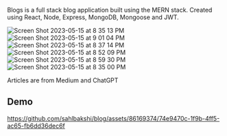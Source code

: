 Blogs is a full stack blog application built using the MERN stack. Created using React, Node, Express, MongoDB, Mongoose and JWT.

![Screen Shot 2023-05-15 at 8 35 13 PM](https://github.com/sahlbakshi/blog/assets/86169374/d18cd56e-a287-4b90-9b38-76a1c68a6a72)
![Screen Shot 2023-05-15 at 9 01 04 PM](https://github.com/sahlbakshi/blog/assets/86169374/8f704d01-ee69-4639-9a96-d386a8a0ec36)
![Screen Shot 2023-05-15 at 8 37 14 PM](https://github.com/sahlbakshi/blog/assets/86169374/afae060d-fda3-4af3-9bdf-8142a1512fc2)
![Screen Shot 2023-05-15 at 8 52 09 PM](https://github.com/sahlbakshi/blog/assets/86169374/1414f6ad-3475-4bc7-8e51-24d236691cf3)
![Screen Shot 2023-05-15 at 8 59 30 PM](https://github.com/sahlbakshi/blog/assets/86169374/2a4ddd9a-a4ae-4697-be29-2b7d379533ff)
![Screen Shot 2023-05-15 at 8 35 00 PM](https://github.com/sahlbakshi/blog/assets/86169374/7dc41d4d-67b4-4898-94b3-5a7946433ba7)

Articles are from Medium and ChatGPT

## Demo

https://github.com/sahlbakshi/blog/assets/86169374/74e9470c-1f9b-4ff5-ac65-fb6dd36dec6f


